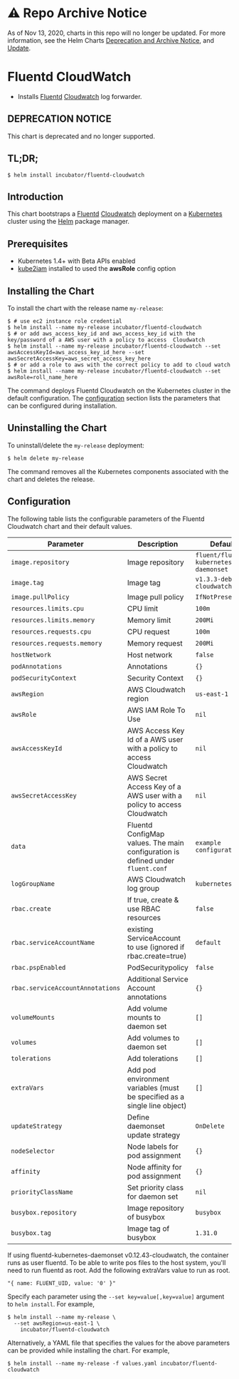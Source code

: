 # ⚠️ Repo Archive Notice

As of Nov 13, 2020, charts in this repo will no longer be updated.
For more information, see the Helm Charts [Deprecation and Archive Notice](https://github.com/nholuongut/Helmcharts#%EF%B8%8F-deprecation-and-archive-notice), and [Update](https://helm.sh/blog/charts-repo-deprecation/).

# Fluentd CloudWatch

* Installs [Fluentd](https://www.fluentd.org/) [Cloudwatch](https://aws.amazon.com/cloudwatch/) log forwarder.

## DEPRECATION NOTICE

This chart is deprecated and no longer supported.

## TL;DR;

```console
$ helm install incubator/fluentd-cloudwatch
```

## Introduction

This chart bootstraps a [Fluentd](https://www.fluentd.org/) [Cloudwatch](https://aws.amazon.com/cloudwatch/) deployment on a [Kubernetes](http://kubernetes.io) cluster using the [Helm](https://helm.sh) package manager.

## Prerequisites

- Kubernetes 1.4+ with Beta APIs enabled
- [kube2iam](../../stable/kube2iam) installed to used the **awsRole** config option

## Installing the Chart

To install the chart with the release name `my-release`:

```console
$ # use ec2 instance role credential
$ helm install --name my-release incubator/fluentd-cloudwatch
$ # or add aws_access_key_id and aws_access_key_id with the key/password of a AWS user with a policy to access  Cloudwatch
$ helm install --name my-release incubator/fluentd-cloudwatch --set awsAccessKeyId=aws_access_key_id_here --set awsSecretAccessKey=aws_secret_access_key_here
$ # or add a role to aws with the correct policy to add to cloud watch
$ helm install --name my-release incubator/fluentd-cloudwatch --set awsRole=roll_name_here
```

The command deploys Fluentd Cloudwatch on the Kubernetes cluster in the default configuration. The [configuration](#configuration) section lists the parameters that can be configured during installation.

## Uninstalling the Chart

To uninstall/delete the `my-release` deployment:

```console
$ helm delete my-release
```

The command removes all the Kubernetes components associated with the chart and deletes the release.

## Configuration

The following table lists the configurable parameters of the Fluentd Cloudwatch chart and their default values.

| Parameter                       | Description                                                                     | Default                               |
| ------------------------------- | ------------------------------------------------------------------------------- | --------------------------------------|
| `image.repository`              | Image repository                                                                | `fluent/fluentd-kubernetes-daemonset` |
| `image.tag`                     | Image tag                                                                       | `v1.3.3-debian-cloudwatch-1.0`        |
| `image.pullPolicy`              | Image pull policy                                                               | `IfNotPresent`                        |
| `resources.limits.cpu`          | CPU limit                                                                       | `100m`                                |
| `resources.limits.memory`       | Memory limit                                                                    | `200Mi`                               |
| `resources.requests.cpu`        | CPU request                                                                     | `100m`                                |
| `resources.requests.memory`     | Memory request                                                                  | `200Mi`                               |
| `hostNetwork`                   | Host network                                                                    | `false`                               |
| `podAnnotations`                | Annotations                                                                     | `{}`                                  |
| `podSecurityContext`            | Security Context                                                                | `{}`                                  |
| `awsRegion`                     | AWS Cloudwatch region                                                           | `us-east-1`                           |
| `awsRole`                       | AWS IAM Role To Use                                                             | `nil`                                 |
| `awsAccessKeyId`                | AWS Access Key Id of a AWS user with a policy to access Cloudwatch              | `nil`                                 |
| `awsSecretAccessKey`            | AWS Secret Access Key of a AWS user with a policy to access Cloudwatch          | `nil`                                 |
| `data`                          | Fluentd ConfigMap values. The main configuration is defined under `fluent.conf` | `example configuration`               |
| `logGroupName`                  | AWS Cloudwatch log group                                                        | `kubernetes`                          |
| `rbac.create`                   | If true, create & use RBAC resources                                            | `false`                               |
| `rbac.serviceAccountName`       | existing ServiceAccount to use (ignored if rbac.create=true)                    | `default`                             |
| `rbac.pspEnabled`               | PodSecuritypolicy                                                               | `false`                               |
| `rbac.serviceAccountAnnotations`| Additional Service Account annotations                                          | `{}`                                  |
| `volumeMounts`                  | Add volume mounts to daemon set                                                 | `[]`                                  |
| `volumes`                       | Add volumes to daemon set                                                       | `[]`                                  |
| `tolerations`                   | Add tolerations                                                                 | `[]`                                  |
| `extraVars`                     | Add pod environment variables (must be specified as a single line object)       | `[]`                                  |
| `updateStrategy`                | Define daemonset update strategy                                                | `OnDelete`                            |
| `nodeSelector`                  | Node labels for pod assignment                                                  | `{}`                                  |
| `affinity`                      | Node affinity for pod assignment                                                | `{}`                                  |
| `priorityClassName`             | Set priority class for daemon set                                               | `nil`                                 |
| `busybox.repository`            | Image repository of busybox                                                     | `busybox`                             |
| `busybox.tag`                   | Image tag of busybox                                                            | `1.31.0`                              |


If using fluentd-kubernetes-daemonset v0.12.43-cloudwatch, the container runs as user fluentd. To be able to write pos files to the host system, you'll need to run fluentd as root. Add the following extraVars value to run as root.

```code
"{ name: FLUENT_UID, value: '0' }"
```

Specify each parameter using the `--set key=value[,key=value]` argument to `helm install`. For example,

```console
$ helm install --name my-release \
  --set awsRegion=us-east-1 \
    incubator/fluentd-cloudwatch
```

Alternatively, a YAML file that specifies the values for the above parameters can be provided while installing the chart. For example,

```console
$ helm install --name my-release -f values.yaml incubator/fluentd-cloudwatch
```
